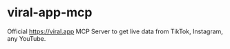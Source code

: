 # viral-app-mcp
Official https://viral.app MCP Server to get live data from TikTok, Instagram, any YouTube.
